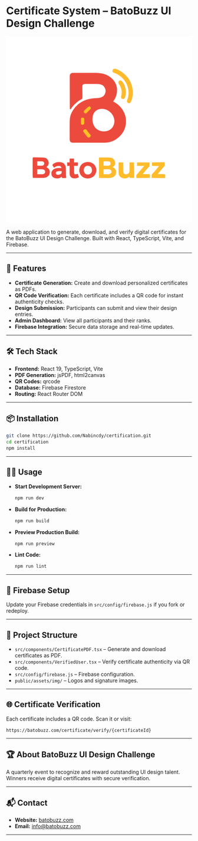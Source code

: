 
# Certificate System – BatoBuzz UI Design Challenge

![BatoBuzz Logo](public/assets/img/logo.svg)

A web application to generate, download, and verify digital certificates for the BatoBuzz UI Design Challenge. Built with React, TypeScript, Vite, and Firebase.

---

## 🚀 Features

- **Certificate Generation:** Create and download personalized certificates as PDFs.
- **QR Code Verification:** Each certificate includes a QR code for instant authenticity checks.
- **Design Submission:** Participants can submit and view their design entries.
- **Admin Dashboard:** View all participants and their ranks.
- **Firebase Integration:** Secure data storage and real-time updates.

---

## 🛠️ Tech Stack

- **Frontend:** React 19, TypeScript, Vite
- **PDF Generation:** jsPDF, html2canvas
- **QR Codes:** qrcode
- **Database:** Firebase Firestore
- **Routing:** React Router DOM

---

## 📦 Installation

```bash
git clone https://github.com/Nabincdy/certification.git
cd certification
npm install
```

---

## 🧑‍💻 Usage

- **Start Development Server:**
  ```bash
  npm run dev
  ```
- **Build for Production:**
  ```bash
  npm run build
  ```
- **Preview Production Build:**
  ```bash
  npm run preview
  ```
- **Lint Code:**
  ```bash
  npm run lint
  ```

---

## 🔑 Firebase Setup

Update your Firebase credentials in `src/config/firebase.js` if you fork or redeploy.

---

## 📄 Project Structure

- `src/components/CertificatePDF.tsx` – Generate and download certificates as PDF.
- `src/components/VerifiedUser.tsx` – Verify certificate authenticity via QR code.
- `src/config/firebase.js` – Firebase configuration.
- `public/assets/img/` – Logos and signature images.

---

## 🌐 Certificate Verification

Each certificate includes a QR code. Scan it or visit:

```
https://batobuzz.com/certificate/verify/{certificateId}
```

---

## 🏆 About BatoBuzz UI Design Challenge

A quarterly event to recognize and reward outstanding UI design talent. Winners receive digital certificates with secure verification.

---

## 📬 Contact

- **Website:** [batobuzz.com](https://batobuzz.com)
- **Email:** info@batobuzz.com

---
